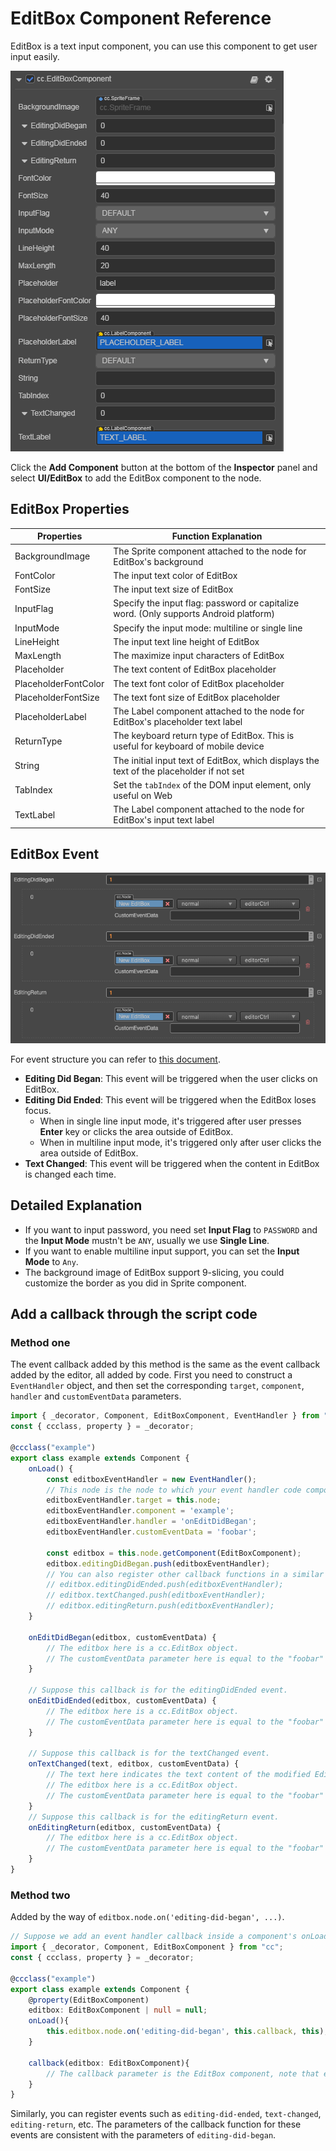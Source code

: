 # EditBox Component Reference

EditBox is a text input component, you can use this component to get user input easily.

![editbox](editbox/editbox.png)

Click the **Add Component** button at the bottom of the **Inspector** panel and select **UI/EditBox** to add the EditBox component to the node.

## EditBox Properties

| Properties   | Function Explanation |
| --------------      | -----------   |
| BackgroundImage      | The Sprite component attached to the node for EditBox's background |
| FontColor            | The input text color of EditBox |
| FontSize             | The input text size of EditBox |
| InputFlag            | Specify the input flag: password or capitalize word. (Only supports Android platform) |
| InputMode            | Specify the input mode: multiline or single line |
| LineHeight           | The input text line height of EditBox |
| MaxLength            | The maximize input characters of EditBox  |
| Placeholder          | The text content of EditBox placeholder |
| PlaceholderFontColor | The text font color of EditBox placeholder |
| PlaceholderFontSize  | The text font size of EditBox placeholder  |
| PlaceholderLabel     | The Label component attached to the node for EditBox's placeholder text label |
| ReturnType           | The keyboard return type of EditBox. This is useful for keyboard of mobile device |
| String               | The initial input text of EditBox, which displays the text of the placeholder if not set |
| TabIndex             | Set the `tabIndex` of the DOM input element, only useful on Web |
| TextLabel            | The Label component attached to the node for EditBox's input text label |

## EditBox Event

![editbox-event](editbox/editbox-event.png)

For event structure you can refer to [this document](./button.md).

- **Editing Did Began**: This event will be triggered when the user clicks on EditBox.
- **Editing Did Ended**: This event will be triggered when the EditBox loses focus.  
  - When in single line input mode, it's triggered after user presses **Enter** key or clicks the area outside of EditBox.  
  - When in multiline input mode, it's triggered only after user clicks the area outside of EditBox.
- **Text Changed**: This event will be triggered when the content in EditBox is changed each time.

## Detailed Explanation

- If you want to input password, you need set **Input Flag** to `PASSWORD` and the **Input Mode** mustn't be `ANY`, usually we use **Single Line**.
- If you want to enable multiline input support, you can set the **Input Mode** to `Any`.
- The background image of EditBox support 9-slicing, you could customize the border as you did in Sprite component.

## Add a callback through the script code

### Method one

The event callback added by this method is the same as the event callback added by the editor, all added by code. First you need to construct a `EventHandler` object, and then set the corresponding `target`, `component`, `handler` and `customEventData` parameters.

```ts
import { _decorator, Component, EditBoxComponent, EventHandler } from "cc";
const { ccclass, property } = _decorator;

@ccclass("example")
export class example extends Component {
    onLoad() {
        const editboxEventHandler = new EventHandler();
        // This node is the node to which your event handler code component belongs.
        editboxEventHandler.target = this.node;
        editboxEventHandler.component = 'example';
        editboxEventHandler.handler = 'onEditDidBegan';
        editboxEventHandler.customEventData = 'foobar';

        const editbox = this.node.getComponent(EditBoxComponent);
        editbox.editingDidBegan.push(editboxEventHandler);
        // You can also register other callback functions in a similar way.
        // editbox.editingDidEnded.push(editboxEventHandler);
        // editbox.textChanged.push(editboxEventHandler);
        // editbox.editingReturn.push(editboxEventHandler);
    }

    onEditDidBegan(editbox, customEventData) {
        // The editbox here is a cc.EditBox object.
        // The customEventData parameter here is equal to the "foobar" you set before.
    }

    // Suppose this callback is for the editingDidEnded event.
    onEditDidEnded(editbox, customEventData) {
        // The editbox here is a cc.EditBox object.
        // The customEventData parameter here is equal to the "foobar" you set before.
    }

    // Suppose this callback is for the textChanged event.
    onTextChanged(text, editbox, customEventData) {
        // The text here indicates the text content of the modified EditBox.
        // The editbox here is a cc.EditBox object.
        // The customEventData parameter here is equal to the "foobar" you set before.
    }
    // Suppose this callback is for the editingReturn event.
    onEditingReturn(editbox, customEventData) {
        // The editbox here is a cc.EditBox object.
        // The customEventData parameter here is equal to the "foobar" you set before.
    }
}
```

### Method two

Added by the way of `editbox.node.on('editing-did-began', ...)`.

```ts
// Suppose we add an event handler callback inside a component's onLoad method and event handlers in the callback function.
import { _decorator, Component, EditBoxComponent } from "cc";
const { ccclass, property } = _decorator;

@ccclass("example")
export class example extends Component {
    @property(EditBoxComponent)
    editbox: EditBoxComponent | null = null;
    onLoad(){
        this.editbox.node.on('editing-did-began', this.callback, this);
    }

    callback(editbox: EditBoxComponent){
        // The callback parameter is the EditBox component, note that events registered this way cannot pass customEventData.
    }
}
```

Similarly, you can register events such as `editing-did-ended`, `text-changed`, `editing-return`, etc. The parameters of the callback function for these events are consistent with the parameters of `editing-did-began`.
